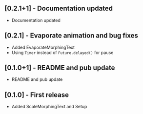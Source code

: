 ## [0.2.1+1] - Documentation updated

- Documentation updated

## [0.2.1] - Evaporate animation and bug fixes

- Added EvaporateMorphingText
- Using `Timer` instead of `Future.delayed()` for pause


## [0.1.0+1] - README and pub update

- README and pub update

## [0.1.0] - First release

- Added ScaleMorphingText and Setup

